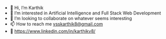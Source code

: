 - 👋 Hi, I’m Karthik
- 👀 I’m interested in Artificial Intelligence and Full Stack Web Development
- 💞️ I’m looking to collaborate on whatever seems interesting
- 📫 How to reach me vsskarthik8@gmail.com
- 🚀 https://www.linkedin.com/in/karthikv8/


<!---
vsskarthik/vsskarthik is a ✨ special ✨ repository because its `README.md` (this file) appears on your GitHub profile.
You can click the Preview link to take a look at your changes.
--->
